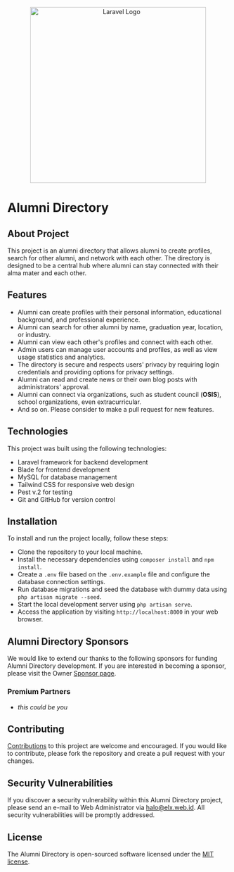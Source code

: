 <p align="center"><a href="https://laravel.com" target="_blank"><img src="https://raw.githubusercontent.com/laravel/art/master/logo-lockup/5%20SVG/2%20CMYK/1%20Full%20Color/laravel-logolockup-cmyk-red.svg" width="400" alt="Laravel Logo"></a></p>

# Alumni Directory

## About Project

This project is an alumni directory that allows alumni to create profiles, search for other alumni, and network with each other. The directory is designed to be a central hub where alumni can stay connected with their alma mater and each other.

## Features

- Alumni can create profiles with their personal information, educational background, and professional experience.
- Alumni can search for other alumni by name, graduation year, location, or industry.
- Alumni can view each other's profiles and connect with each other.
- Admin users can manage user accounts and profiles, as well as view usage statistics and analytics.
- The directory is secure and respects users' privacy by requiring login credentials and providing options for privacy settings.
- Alumni can read and create news or their own blog posts with administrators' approval.
- Alumni can connect via organizations, such as student council (**OSIS**), school organizations, even extracurricular.
- And so on. Please consider to make a pull request for new features.

## Technologies

This project was built using the following technologies:

- Laravel framework for backend development
- Blade for frontend development
- MySQL for database management
- Tailwind CSS for responsive web design
- Pest v.2 for testing
- Git and GitHub for version control

## Installation

To install and run the project locally, follow these steps:

- Clone the repository to your local machine.
- Install the necessary dependencies using `composer install` and `npm install`.
- Create a `.env` file based on the `.env.example` file and configure the database connection settings.
- Run database migrations and seed the database with dummy data using `php artisan migrate --seed`.
- Start the local development server using `php artisan serve`.
- Access the application by visiting `http://localhost:8000` in your web browser.

## Alumni Directory Sponsors

We would like to extend our thanks to the following sponsors for funding Alumni Directory development. If you are interested in becoming a sponsor, please visit the Owner [Sponsor page](https://github.com/sponsors/AaEzha).

### Premium Partners

- *this could be you*

## Contributing

[Contributions](https://github.com/AaEzha/elxcorps/graphs/contributors) to this project are welcome and encouraged. If you would like to contribute, please fork the repository and create a pull request with your changes.

## Security Vulnerabilities

If you discover a security vulnerability within this Alumni Directory project, please send an e-mail to Web Administrator via [halo@elx.web.id](mailto:halo@elx.web.id). All security vulnerabilities will be promptly addressed.

## License

The Alumni Directory is open-sourced software licensed under the [MIT license](https://opensource.org/licenses/MIT).
